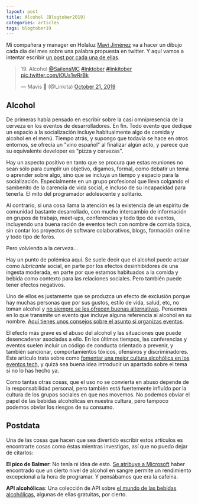 ```yaml
---
layout: post
title: Alcohol (Blogtober2019)
categories: articles
tags: blogtober19
---
```


Mi compañera y manager en Holaluz [Mavi Jiménez](https://twitter.com/Linkita) va a hacer un dibujo cada día del mes sobre una palabra propuesta en twitter. Y aquí vamos a intentar escribir [un post por cada una de ellas](https://franiglesias.github.io/blogtober19-status/).

<blockquote class="twitter-tweet" data-conversation="none" data-theme="dark"><p lang="en" dir="ltr">19. Alcohol <a href="https://twitter.com/SailensMC?ref_src=twsrc%5Etfw">@SailensMC</a> <a href="https://twitter.com/hashtag/Inktober?src=hash&amp;ref_src=twsrc%5Etfw">#Inktober</a> <a href="https://twitter.com/hashtag/linkitober?src=hash&amp;ref_src=twsrc%5Etfw">#linkitober</a> <a href="https://t.co/lOUs1wRrBk">pic.twitter.com/lOUs1wRrBk</a></p>&mdash; Mavis 🎃 (@Linkita) <a href="https://twitter.com/Linkita/status/1186369898462744576?ref_src=twsrc%5Etfw">October 21, 2019</a></blockquote> <script async src="https://platform.twitter.com/widgets.js" charset="utf-8"></script>

## Alcohol

De primeras había pensado en escribir sobre la casi omnipresencia de la cerveza en los eventos de desarrolladores. En fin. Todo evento que dedique un espacio a la socialización incluye habitualmente algo de comida y alcohol en el menú. Tiempo atrás, y supongo que todavía se hace en otros entornos, se ofrecía un "vino español" al finalizar algún acto, y parece que su equivalente developer es "pizza y cervezas".

Hay un aspecto positivo en tanto que se procura que estas reuniones no sean sólo para cumplir un objetivo, digamos, formal, como debatir un tema o aprender sobre algo, sino que se incluya un tiempo y espacio para la socialización. Especialmente en un grupo profesional que lleva colgando el sambenito de la carencia de vida social, e incluso de su incapacidad para tenerla. El mito del programador adolescente y solitario.

Al contrario, si una cosa llama la atención es la existencia de un espíritu de comunidad bastante desarrollado, con mucho intercambio de información en grupos de trabajo, meet-ups, conferencias y todo tipo de eventos, incluyendo una buena ración de eventos tech con nombre de comida típica, sin contar los proyectos de software colaborativos, blogs, formación online y todo tipo de foros.

Pero volviendo a la cerveza…

Hay un punto de polémica aquí. Se suele decir que el alcohol puede actuar como *lubricante* social, en parte por los efectos desinhibidores de una ingesta moderada, en parte por que estamos habituados a la comida y bebida como contexto para las relaciones sociales. Pero también puede tener efectos negativos.

Uno de ellos es justamente que se produzca un efecto de exclusión porque hay muchas personas que por sus gustos, estilo de vida, salud, etc, no toman alcohol y [no siempre se les ofrecen buenas alternativas](https://alistapart.com/column/does-our-industry-have-a-drinking-problem/). Pensemos en lo que transmite un evento que incluye alguna referencia al alcohol en su nombre. [Aquí tienes unos consejos sobre el asunto si organizas eventos](https://modelviewculture.com/pieces/alcohol-and-inclusivity-planning-tech-events-with-non-alcoholic-options).

El efecto más grave es el abuso del alcohol y las situaciones que puede desencadenar asociadas a ello. En los últimos tiempos, las conferencias y eventos suelen incluir un código de conducta orientado a prevenir, y también sancionar, comportamientos tóxicos, ofensivos y discriminadores. Este artículo trata sobre como [fomentar una mejor cultura alcohólica en los eventos tech](https://medium.com/@mxsash/how-to-build-a-better-alcohol-culture-at-your-tech-conferences-and-events-9e1cce7179c0), y quizá sea buena idea introducir un apartado sobre el tema si no lo has hecho ya.

Como tantas otras cosas, que el uso no se convierta en abuso depende de la responsabilidad personal, pero también está fuertemente influído por la cultura de los grupos sociales en que nos movemos. No podemos obviar el papel de las bebidas alcohólicas en nuestra cultura, pero tampoco podemos obviar los riesgos de su consumo.

## Postdata

Una de las cosas que hacen que sea divertido escribir estos artículos es encontrarte cosas como éstas mientras investigas, así que no puedo dejar de citarlos:

**El pico de Balmer**: No tenía ni idea de esto. [Se atribuye a Microsoft](https://www.loopeando.com/se-programa-mejor-borracho-el-ballmer-peak/) haber encontrado que un cierto nivel de alcohol en sangre permite un rendimiento excepcional a la hora de programar. Y pensábamos que era la cafeína.

**API alcohólicas**: Una colección de API sobre [el mundo de las bebidas alcohólicas](https://rapidapi.com/blog/best-beer-wine-alcohol-api/), algunas de ellas gratuitas, por cierto.


